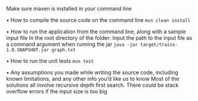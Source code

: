 Make sure maven is installed in your command line

• How to compile the source code on the command line
`mvn clean install`

• How to run the application from the command line, along with a sample input file
In the root directory of the folder:
Input the path to the input file as a command argument when running the jar
`java -jar target/trains-1.0.SNAPSHOT.jar graph.txt`

• How to run the unit tests
`mvn test`

• Any assumptions you made while writing the source code, including known limitations, and
any other info you’d like us to know
Most of the solutions all involve recursive depth first search. There could be stack overflow errors if the input size is too big